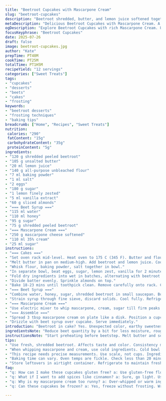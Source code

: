 ```yaml
---
title: "Beetroot Cupcakes with Mascarpone Cream"
slug: "beetroot-cupcakes"
description: "Beetroot shredded, butter, and lemon juice softened together. Flour, baking powder, and salt mixed. Eggs whipped with sugar, lemon zest, vanilla. Dry ingredients folded alternately with beet mix. A dozen cups filled, topped with slivered almonds, baked 18-23 minutes. Beetroot syrup made by boiling water, honey, sugar, shredded beetroot till syrupy, then strained. Mascarpone whipped with cream and sugar till stiff peaks. Assembly with mascarpone disk, cupcake, drizzle beet syrup."
metaDescription: "Delicious Beetroot Cupcakes with Mascarpone Cream. A unique cake with earthy sweetness and bright flavors. Perfect for dessert lovers."
ogDescription: "Explore Beetroot Cupcakes with rich Mascarpone Cream. Unique texture and flavor, sweet meets earthy. A recipe worth trying at your next gathering."
focusKeyphrase: "Beetroot Cupcakes"
date: 2025-07-26
draft: false
image: beetroot-cupcakes.jpg
author: "Kate"
prepTime: PT40M
cookTime: PT25M
totalTime: PT1H5M
recipeYield: "12 servings"
categories: ["Sweet Treats"]
tags:
- "cupcakes"
- "desserts"
- "beets"
- "cakes"
- "frosting"
keywords:
- "beetroot desserts"
- "frosting techniques"
- "baking tips"
breadcrumb: ["Home", "Recipes", "Sweet Treats"]
nutrition: 
 calories: "290"
 fatContent: "15g"
 carbohydrateContent: "35g"
 proteinContent: "5g"
ingredients:
- "120 g shredded peeled beetroot"
- "105 g unsalted butter"
- "20 ml lemon juice"
- "140 g all-purpose unbleached flour"
- "7 ml baking powder"
- "1 ml salt"
- "2 eggs"
- "180 g sugar"
- "1 lemon finely zested"
- "5 ml vanilla extract"
- "60 g sliced almonds"
- "=== Beet Syrup ==="
- "115 ml water"
- "110 ml honey"
- "95 g sugar"
- "75 g shredded peeled beetroot"
- "=== Mascarpone Cream ==="
- "250 g mascarpone cheese softened"
- "110 ml 35% cream"
- "25 ml sugar"
instructions:
- "=== Cakes ==="
- "Set oven rack mid-level. Heat oven to 175 C (345 F). Butter and flour 12 muffin tins well."
- "Melt butter in pan on medium-high. Add beetroot and lemon juice. Cook 6 mins till softened. Cool mix to room temp then chill."
- "Whisk flour, baking powder, salt together in bowl."
- "In separate bowl, beat eggs, sugar, lemon zest, vanilla for 2 minutes with electric mixer."
- "Fold dry ingredients into wet in batches, alternating with beetroot mix at low speed."
- "Divide batter evenly. Sprinkle almonds on top."
- "Bake 18-23 mins until toothpick clean. Remove carefully onto rack. Cool fully."
- "=== Beet Syrup ==="
- "Combine water, honey, sugar, shredded beetroot in small saucepan. Boil while stirring. Simmer ~15 mins till syrup thickens slightly."
- "Strain syrup through fine sieve, discard solids. Cool fully. Refrigerate."
- "=== Mascarpone Cream ==="
- "Use electric mixer to whip mascarpone, cream, sugar till firm peaks form."
- "=== Assemble ==="
- "Spread 3 tbsp mascarpone cream on plate like a disk. Position a cupcake in center."
- "Drizzle with beet syrup over cupcake. Serve immediately."
introduction: "Beetroot in cake? Yes. Unexpected color, earthy sweetness. Mix shreddies in butter and lemon. Batter built around eggs beaten with sugar, twisted with lemon zest and vanilla. Almonds for crunch. Oven set just right, cupcakes baked till firm. Beet syrup reduced from water, honey, sugar, and more beets lumps filtered out after simmer. Cream whipped rich with mascarpone and thick cream plus sugar. Layers assembled simply. Layer of cream, then cake, then drizzle of syrup. Complex but stripped down. Sweet, sour, creamy. Earth meets citrus. Ready to shock usual cupcake crowd."
ingredientsNote: "Reduce beet quantity by a bit for less moisture, roughly 120g instead of 170g here. Butter trimmed down as well for balance. Swap baking powder to 7ml to use a bit more lift. Sugar decreased by about 15% for subtler sweetness. Honey increased slightly for the beet syrup to deepen notes. Vanilla extract stays standard but almond topping upped slightly to 60g for more texture contrast. Mascarpone and cream quantities lowered gently to keep the frosting lighter. Lemon is a focus, both juice and zest, to lift earthiness. The beet shred sizes consistent, finely grated for smoother integration. Ingredients reorganized to streamline prep. Egg count steady at two but beaten thoroughly."
instructionsNote: "Start preheating before beetstep. Melt butter and soften beets for a solid 6 minutes, slightly longer than original for mellowness. Cool beet mixture fully before folding in drys and eggs, ensuring batter isn't warm, preventing curdled eggs. Alternate dry flour blend with beet mix carefully at low speed to avoid gluten development. Baking duration tuned to 18-23 minutes, checking earlier for doneness with a clean toothpick. Beet syrup simmer time adjusted longer, closer to 15 minutes, for thicker consistency before straining well. Mascarpone and cream whipped until firm, slightly less sweet than first version. Assembly flows from crema base laid flat, cupcake centered, syrup drizzled gently atop to avoid sogginess. Serve soon after dressing to keep textures intact."
tips:
- "Use fresh, shredded beetroot. Affects taste and color. Consistency matters. Finely grate for smoother blend. Balance with butter. Too much moisture can lead to soggy cupcakes."
- "When whipping mascarpone and cream, use cold ingredients. Cold bowl helps. Whip until stiff peaks. Monitor closely, blend too long and it turns grainy. Consistency is key."
- "This recipe needs precise measurements. Use scale, not cups. Ingredient variance can alter texture. Flour type matters too. All-purpose preferred. Unbleached gives a better result."
- "Baking time can vary. Oven temps are fickle. Check less than 20 minutes for doneness. Toothpick test is reliable. Cupcakes should bounce back slightly when pressed."
- "Store leftovers in airtight container. Refrigerate to maintain freshness. Consume soon. Toppings can moisture the cake. Wrap each cupcake if storing for more than a day."
faq:
- "q: How can I make these cupcakes gluten free? a: Use gluten-free flour blend. Check baking powder too. Adjust liquids. Bake same."
- "q: What if I want to add spices like cinnamon? a: Sure, go light. Use a dash. Mix with dry ingredients. Too much alters beet flavor."
- "q: Why is my mascarpone cream too runny? a: Over-whipped or warm ingredients. Use cold mascarpone. Whip gradually till peaks form. Watch consistently."
- "q: Can these cupcakes be frozen? a: Yes, freeze without frosting. Wrap well in plastic. Thaw safely in fridge later. Add frosting when ready to eat."

---
```

